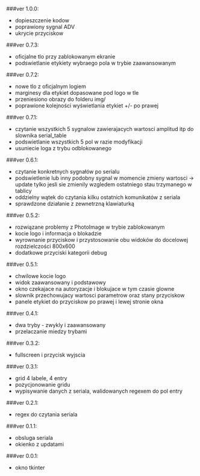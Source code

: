 ###ver 1.0.0:
- dopieszczenie kodow
- poprawiony sygnal ADV
- ukrycie przyciskow

###ver 0.7.3:
- oficjalne tlo przy zablokowanym ekranie
- podswietlanie etykiety wybraego pola w trybie zaawansowanym

###ver 0.7.2:
- nowe tlo z oficjalnym logiem
- marginesy dla etykiet dopasowane pod logo w tle
- przeniesiono obrazy do folderu img/
- poprawione kolejności wyświetlania etykiet +/- po prawej

###ver 0.7.1:
- czytanie wszystkich 5 sygnalow zawierajacych wartosci amplitud itp do slownika serial_table
- podswietlanie wszystkich 5 pol w razie modyfikacji
- usuniecie loga z trybu odblokowanego

###ver 0.6.1:
- czytanie konkretnych sygnałów po serialu
- podswietlenie lub inny podobny sygnal w momencie zmieny wartosci -> update tylko jesli sie zmienily wzgledem ostatniego stau trzymanego w tablicy
- oddzielny wątek do czytania kilku ostatnich komunikatów z seriala
- sprawdzone działanie z zewnetrzną klawiaturką

###ver 0.5.2:
- rozwiązane problemy z PhotoImage w trybie zablokowanym
- kocie logo i informacja o blokadzie
- wyrownanie przyciskow i przystosowanie obu widoków do docelowej
rozdzielczości 800x600
- dodatkowe przyciski kategorii debug

###ver 0.5.1:
- chwilowe kocie logo
- widok zaawansowany i podstawowy
- okno czekajace na autoryzacje i blokujace w tym czasie glowne
- slownik przechowujacy wartosci parametrow oraz stany przyciskow
- panele etykiet do przyciskow po prawej i lewej stronie okna

###ver 0.4.1:
- dwa tryby - zwykly i zaawansowany
- przelaczanie miedzy trybami

###ver 0.3.2:
- fullscreen i przycisk wyjscia

###ver 0.3.1:
- grid 4 labele, 4 entry
- pozycjonowanie gridu
- wypisywanie danych z seriala, walidowanych regexem do pol entry

###ver 0.2.1:
- regex do czytania seriala

###ver 0.1.1:
- obsluga seriala
- okienko z updatami

###ver 0.0.1:
- okno tkinter
